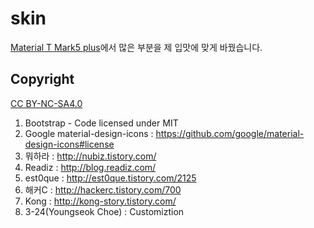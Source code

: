 # skin
[Material T Mark5 plus](http://nubiz.tistory.com/)에서 많은 부분을 제 입맛에 맞게 바꿨습니다.

## Copyright
[CC BY-NC-SA4.0](https://creativecommons.org/licenses/by-nc-sa/4.0/)
1. Bootstrap - Code licensed under MIT
2. Google material-design-icons : https://github.com/google/material-design-icons#license
3. 뭐하라 : http://nubiz.tistory.com/
4. Readiz : http://blog.readiz.com/
5. est0que : http://est0que.tistory.com/2125
6. 해커C : http://hackerc.tistory.com/700
7. Kong : http://kong-story.tistory.com/
8. 3-24(Youngseok Choe) : Customiztion
